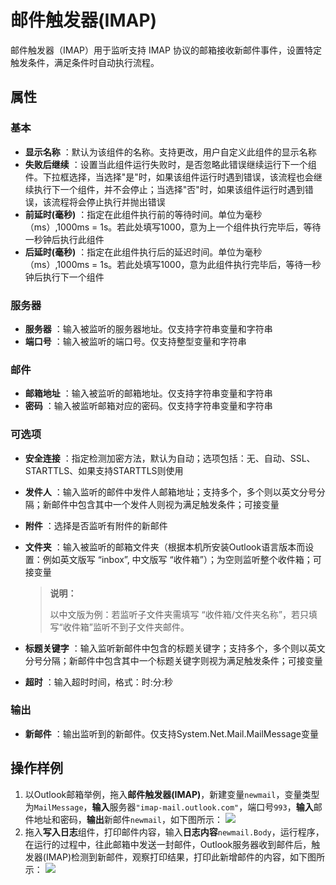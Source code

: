 # 邮件触发器(IMAP)

邮件触发器（IMAP）用于监听支持 IMAP 协议的邮箱接收新邮件事件，设置特定触发条件，满足条件时自动执行流程。

## 属性

### 基本

- **显示名称** ：默认为该组件的名称。支持更改，用户自定义此组件的显示名称
- **失败后继续** ：设置当此组件运行失败时，是否忽略此错误继续运行下一个组件。下拉框选择，当选择"是"时，如果该组件运行时遇到错误，该流程也会继续执行下一个组件，并不会停止；当选择"否"时，如果该组件运行时遇到错误，该流程将会停止执行并抛出错误
- **前延时(毫秒)** ：指定在此组件执行前的等待时间。单位为毫秒（ms）,1000ms = 1s。若此处填写1000，意为上一个组件执行完毕后，等待一秒钟后执行此组件
- **后延时(毫秒)** ：指定在此组件执行后的延迟时间。单位为毫秒（ms）,1000ms = 1s。若此处填写1000，意为此组件执行完毕后，等待一秒钟后执行下一个组件

### 服务器

- **服务器** ：输入被监听的服务器地址。仅支持字符串变量和字符串
- **端口号** ：输入被监听的端口号。仅支持整型变量和字符串

### 邮件

- **邮箱地址** ：输入被监听的邮箱地址。仅支持字符串变量和字符串
- **密码** ：输入被监听邮箱对应的密码。仅支持字符串变量和字符串

### 可选项

- **安全连接** ：指定检测加密方法，默认为自动；选项包括：无、自动、SSL、STARTTLS、如果支持STARTTLS则使用
- **发件人** ：输入监听的邮件中发件人邮箱地址；支持多个，多个则以英文分号分隔；新邮件中包含其中一个发件人则视为满足触发条件；可接变量
- **附件** ：选择是否监听有附件的新邮件
- **文件夹** ：输入被监听的邮箱文件夹（根据本机所安装Outlook语言版本而设置：例如英文版写 “inbox”, 中文版写 “收件箱”）；为空则监听整个收件箱；可接变量

  > **说明：**
  > 
  > 以中文版为例：若监听子文件夹需填写 “收件箱/文件夹名称”，若只填写“收件箱”监听不到子文件夹邮件。

- **标题关键字** ：输入监听新邮件中包含的标题关键字；支持多个，多个则以英文分号分隔；新邮件中包含其中一个标题关键字则视为满足触发条件；可接变量
- **超时** ：输入超时时间，格式：时:分:秒

### 输出

- **新邮件** ：输出监听到的新邮件。仅支持System.Net.Mail.MailMessage变量

## 操作样例
1. 以Outlook邮箱举例，拖入**邮件触发器(IMAP)**，新建变量`newmail`，变量类型为`MailMessage`，**输入**服务器`"imap-mail.outlook.com"`，端口号`993`，**输入**邮件地址和密码，**输出**新邮件`newmail`，如下图所示：
   ![](https://docimages.blob.core.chinacloudapi.cn/images/Activities/IMAPTrigger1.png)
2. 拖入**写入日志**组件，打印邮件内容，输入**日志内容**`newmail.Body`，运行程序，在运行的过程中，往此邮箱中发送一封邮件，Outlook服务器收到邮件后，触发器(IMAP)检测到新邮件，观察打印结果，打印此新增邮件的内容，如下图所示：
   ![](https://docimages.blob.core.chinacloudapi.cn/images/Activities/IMAPTrigger2.png)
